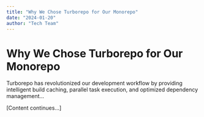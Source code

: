 ```yaml
---
title: "Why We Chose Turborepo for Our Monorepo"
date: "2024-01-20"
author: "Tech Team"
---
```


# Why We Chose Turborepo for Our Monorepo

Turborepo has revolutionized our development workflow by providing intelligent build caching, parallel task execution, and optimized dependency management...

[Content continues...]

